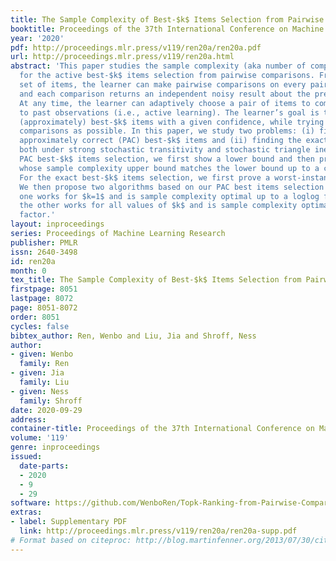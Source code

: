 ```yaml
---
title: The Sample Complexity of Best-$k$ Items Selection from Pairwise Comparisons
booktitle: Proceedings of the 37th International Conference on Machine Learning
year: '2020'
pdf: http://proceedings.mlr.press/v119/ren20a/ren20a.pdf
url: http://proceedings.mlr.press/v119/ren20a.html
abstract: 'This paper studies the sample complexity (aka number of comparisons) bounds
  for the active best-$k$ items selection from pairwise comparisons. From a given
  set of items, the learner can make pairwise comparisons on every pair of items,
  and each comparison returns an independent noisy result about the preferred item.
  At any time, the learner can adaptively choose a pair of items to compare according
  to past observations (i.e., active learning). The learner’s goal is to find the
  (approximately) best-$k$ items with a given confidence, while trying to use as few
  comparisons as possible. In this paper, we study two problems: (i) finding the probably
  approximately correct (PAC) best-$k$ items and (ii) finding the exact best-$k$ items,
  both under strong stochastic transitivity and stochastic triangle inequality. For
  PAC best-$k$ items selection, we first show a lower bound and then propose an algorithm
  whose sample complexity upper bound matches the lower bound up to a constant factor.
  For the exact best-$k$ items selection, we first prove a worst-instance lower bound.
  We then propose two algorithms based on our PAC best items selection algorithms:
  one works for $k=1$ and is sample complexity optimal up to a loglog factor, and
  the other works for all values of $k$ and is sample complexity optimal up to a log
  factor.'
layout: inproceedings
series: Proceedings of Machine Learning Research
publisher: PMLR
issn: 2640-3498
id: ren20a
month: 0
tex_title: The Sample Complexity of Best-$k$ Items Selection from Pairwise Comparisons
firstpage: 8051
lastpage: 8072
page: 8051-8072
order: 8051
cycles: false
bibtex_author: Ren, Wenbo and Liu, Jia and Shroff, Ness
author:
- given: Wenbo
  family: Ren
- given: Jia
  family: Liu
- given: Ness
  family: Shroff
date: 2020-09-29
address: 
container-title: Proceedings of the 37th International Conference on Machine Learning
volume: '119'
genre: inproceedings
issued:
  date-parts:
  - 2020
  - 9
  - 29
software: https://github.com/WenboRen/Topk-Ranking-from-Pairwise-Comparisons.git
extras:
- label: Supplementary PDF
  link: http://proceedings.mlr.press/v119/ren20a/ren20a-supp.pdf
# Format based on citeproc: http://blog.martinfenner.org/2013/07/30/citeproc-yaml-for-bibliographies/
---
```

